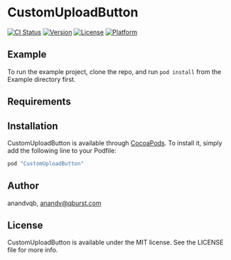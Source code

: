 # CustomUploadButton

[![CI Status](http://img.shields.io/travis/anandvqb/CustomUploadButton.svg?style=flat)](https://travis-ci.org/anandvqb/CustomUploadButton)
[![Version](https://img.shields.io/cocoapods/v/CustomUploadButton.svg?style=flat)](http://cocoapods.org/pods/CustomUploadButton)
[![License](https://img.shields.io/cocoapods/l/CustomUploadButton.svg?style=flat)](http://cocoapods.org/pods/CustomUploadButton)
[![Platform](https://img.shields.io/cocoapods/p/CustomUploadButton.svg?style=flat)](http://cocoapods.org/pods/CustomUploadButton)

## Example

To run the example project, clone the repo, and run `pod install` from the Example directory first.

## Requirements

## Installation

CustomUploadButton is available through [CocoaPods](http://cocoapods.org). To install
it, simply add the following line to your Podfile:

```ruby
pod "CustomUploadButton"
```

## Author

anandvqb, anandv@qburst.com

## License

CustomUploadButton is available under the MIT license. See the LICENSE file for more info.
